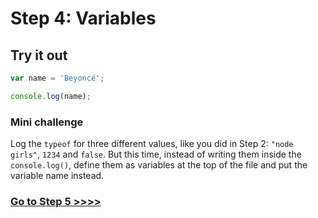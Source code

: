 # Step 4: Variables

## Try it out

```js
var name = 'Beyoncé';

console.log(name);
```

### Mini challenge

Log the `typeof` for three different values, like you did in Step 2: `"node girls"`, `1234` and `false`. But this time, instead of writing them inside the `console.log()`, define them as variables at the top of the file and put the variable name instead.

### [Go to Step 5 >>>>](https://github.com/node-girls/beginners-javascript/blob/master/step05.md)
